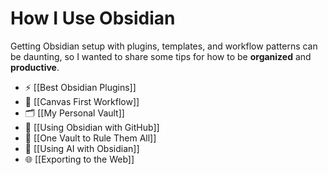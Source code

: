 # How I Use Obsidian

Getting Obsidian setup with plugins, templates, and workflow patterns can be daunting, so I wanted to share some tips for how to be **organized** and **productive**.

- ⚡ [[Best Obsidian Plugins]]
- 🎨 [[Canvas First Workflow]]
- 🗂️ [[My Personal Vault]]
- 🐙 [[Using Obsidian with GitHub]]
- 💍 [[One Vault to Rule Them All]]
- 🤖 [[Using AI with Obsidian]]
- 🌐 [[Exporting to the Web]]
